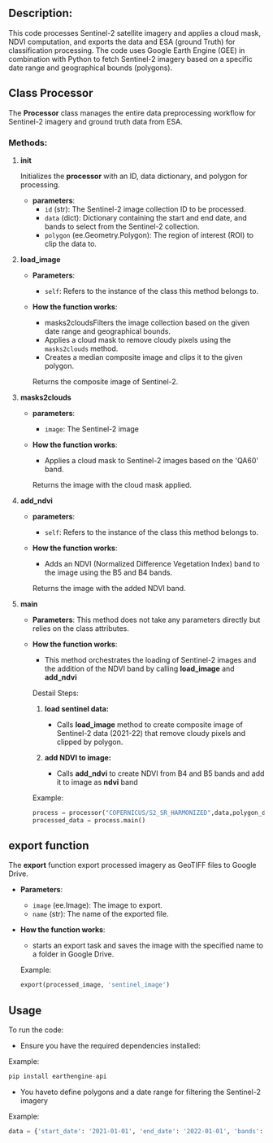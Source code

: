 ## **Description:**

This code processes Sentinel-2 satellite imagery and applies a cloud mask, NDVI computation, and exports the data and ESA (ground Truth) for classification processing. The code uses Google Earth Engine (GEE) in combination with Python to fetch Sentinel-2 imagery based on a specific date range and geographical bounds (polygons).


## **Class Processor**

The **Processor** class manages the entire data preprocessing workflow for Sentinel-2 imagery and ground truth data from ESA.

### **Methods:**

1. **__init__**

   Initializes the **processor** with an ID, data dictionary, and polygon for processing.
   
   - **parameters**:
     - `id` (str): The Sentinel-2 image collection ID to be processed.
     - `data` (dict): Dictionary containing the start and end date, and bands to select from the Sentinel-2 collection.
     - `polygon` (ee.Geometry.Polygon): The region of interest (ROI) to clip the data to.


2. **load_image**

    - **Parameters**:
        
        - `self`: Refers to the instance of the class this method belongs to.

    - **How the function works**:

        - masks2cloudsFilters the image collection based on the given date range and geographical bounds.
        - Applies a cloud mask to remove cloudy pixels using the `masks2clouds` method.
        - Creates a median composite image and clips it to the given polygon.

        Returns the composite image of Sentinel-2.


3. **masks2clouds**

    - **parameters**:

        - `image`: The Sentinel-2 image

    - **How the function works**:

        - Applies a cloud mask to Sentinel-2 images based on the 'QA60' band.

        Returns the image with the cloud mask applied.


4. **add_ndvi**

    - **parameters**:
       
        - `self`: Refers to the instance of the class this method belongs to.

    - **How the function works**:

        - Adds an NDVI (Normalized Difference Vegetation Index) band to the image using the B5 and B4 bands.

        Returns the image with the added NDVI band.


5. **main**

    - **Parameters**:
        This method does not take any parameters directly but relies on the class attributes.

    - **How the function works**:

        - This method orchestrates the loading of Sentinel-2 images and the addition of the NDVI band by calling **load_image** and **add_ndvi**

        Destail Steps:

        1. **load sentinel data:**

            - Calls **load_image** method to create composite image of Sentinel-2 data (2021-22) that remove cloudy pixels and clipped by polygon.

        2.  **add NDVI to image:**

            - Calls **add_ndvi** to create NDVI from B4 and B5 bands and add it to image as **ndvi** band

        Example:
        
        ````python
        process = processor("COPERNICUS/S2_SR_HARMONIZED",data,polygon_dict)
        processed_data = process.main()
        ````


## **export function**

The **export** function export processed imagery as GeoTIFF files to Google Drive.

- **Parameters**:
    - `image` (ee.Image): The image to export.
    - `name` (str): The name of the exported file.

- **How the function works**:

    - starts an export task and saves the image with the specified name to a folder in Google Drive.

    Example:
        
    ````python
    export(processed_image, 'sentinel_image')
    ````

## **Usage**

To run the code:
- Ensure you have the required dependencies installed:

Example:

````python
pip install earthengine-api
````
- You haveto define polygons and a date range for filtering the Sentinel-2 imagery

Example:

````python
data = {'start_date': '2021-01-01', 'end_date': '2022-01-01', 'bands': ['B2', 'B3', 'B4', 'B5', 'B6', 'B7', 'B8', 'B11', 'B12']}
````
